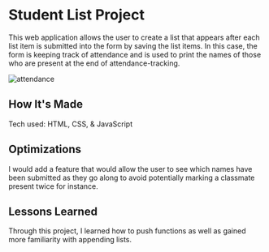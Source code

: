 # Student List Project

This web application allows the user to create a list that appears after each list item is submitted into the form by saving the list items. In this case, the form is keeping track of attendance and is used to print the names of those who are present at the end of attendance-tracking.

![attendance](https://user-images.githubusercontent.com/47072462/53622220-2104bc80-3bc7-11e9-99bc-f793f1145e37.png)

## How It's Made

Tech used: HTML, CSS, & JavaScript

## Optimizations

I would add a feature that would allow the user to see which names have been submitted as they go along to avoid potentially marking a classmate present twice for instance.

## Lessons Learned
Through this project, I learned how to push functions as well as gained more familiarity with appending lists.
